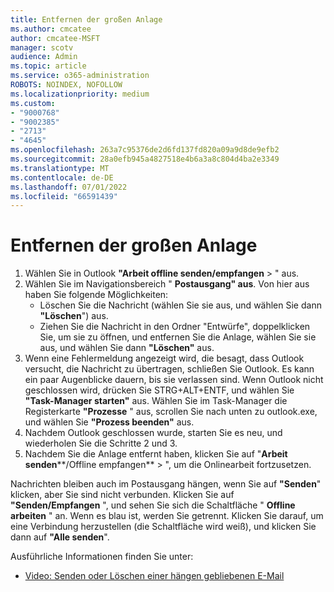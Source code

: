 ```yaml
---
title: Entfernen der großen Anlage
ms.author: cmcatee
author: cmcatee-MSFT
manager: scotv
audience: Admin
ms.topic: article
ms.service: o365-administration
ROBOTS: NOINDEX, NOFOLLOW
ms.localizationpriority: medium
ms.custom:
- "9000768"
- "9002385"
- "2713"
- "4645"
ms.openlocfilehash: 263a7c95376de2d6fd137fd820a09a9d8de9efb2
ms.sourcegitcommit: 28a0efb945a4827518e4b6a3a8c804d4ba2e3349
ms.translationtype: MT
ms.contentlocale: de-DE
ms.lasthandoff: 07/01/2022
ms.locfileid: "66591439"
---
```

# <a name="remove-the-large-attachment"></a>Entfernen der großen Anlage

1. Wählen Sie in Outlook **"Arbeit offline senden/empfangen** > " aus. 
2. Wählen Sie im Navigationsbereich " **Postausgang" aus**. Von hier aus haben Sie folgende Möglichkeiten: 
    - Löschen Sie die Nachricht (wählen Sie sie aus, und wählen Sie dann **"Löschen**") aus.
    - Ziehen Sie die Nachricht in den Ordner "Entwürfe", doppelklicken Sie, um sie zu öffnen, und entfernen Sie die Anlage, wählen Sie sie aus, und wählen Sie dann **"Löschen"** aus.
3. Wenn eine Fehlermeldung angezeigt wird, die besagt, dass Outlook versucht, die Nachricht zu übertragen, schließen Sie Outlook. Es kann ein paar Augenblicke dauern, bis sie verlassen sind. Wenn Outlook nicht geschlossen wird, drücken Sie STRG+ALT+ENTF, und wählen Sie **"Task-Manager starten"** aus. Wählen Sie im Task-Manager die Registerkarte **"Prozesse** " aus, scrollen Sie nach unten zu outlook.exe, und wählen Sie **"Prozess beenden"** aus.
4. Nachdem Outlook geschlossen wurde, starten Sie es neu, und wiederholen Sie die Schritte 2 und 3. 
5. Nachdem Sie die Anlage entfernt haben, klicken Sie auf "**Arbeit senden****/Offline empfangen** > ", um die Onlinearbeit fortzusetzen. 

Nachrichten bleiben auch im Postausgang hängen, wenn Sie auf **"Senden**" klicken, aber Sie sind nicht verbunden. Klicken Sie auf **"Senden/Empfangen** ", und sehen Sie sich die Schaltfläche " **Offline arbeiten** " an. Wenn es blau ist, werden Sie getrennt. Klicken Sie darauf, um eine Verbindung herzustellen (die Schaltfläche wird weiß), und klicken Sie dann auf **"Alle senden**".
 
 Ausführliche Informationen finden Sie unter:
- [Video: Senden oder Löschen einer hängen gebliebenen E-Mail](https://support.microsoft.com/office/video-send-or-delete-an-email-stuck-in-your-outbox-26d5d34a-4e5f-444a-a9e8-44db04a94dec) 
